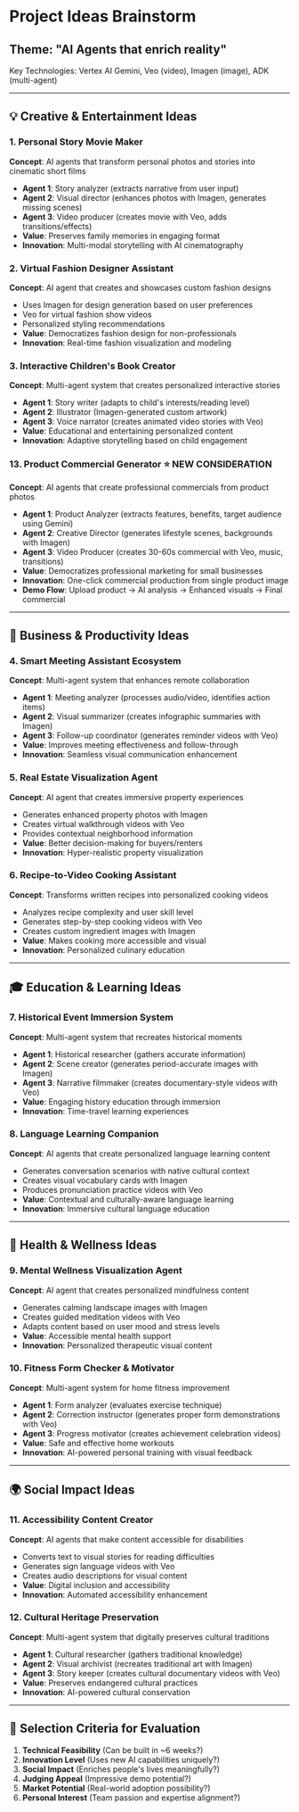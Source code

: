 # Project Ideas Brainstorm

## Theme: "AI Agents that enrich reality"
Key Technologies: Vertex AI Gemini, Veo (video), Imagen (image), ADK (multi-agent)

---

## 💡 Creative & Entertainment Ideas

### 1. **Personal Story Movie Maker**
**Concept**: AI agents that transform personal photos and stories into cinematic short films
- **Agent 1**: Story analyzer (extracts narrative from user input)
- **Agent 2**: Visual director (enhances photos with Imagen, generates missing scenes)
- **Agent 3**: Video producer (creates movie with Veo, adds transitions/effects)
- **Value**: Preserves family memories in engaging format
- **Innovation**: Multi-modal storytelling with AI cinematography

### 2. **Virtual Fashion Designer Assistant**
**Concept**: AI agent that creates and showcases custom fashion designs
- Uses Imagen for design generation based on user preferences
- Veo for virtual fashion show videos
- Personalized styling recommendations
- **Value**: Democratizes fashion design for non-professionals
- **Innovation**: Real-time fashion visualization and modeling

### 3. **Interactive Children's Book Creator**
**Concept**: Multi-agent system that creates personalized interactive stories
- **Agent 1**: Story writer (adapts to child's interests/reading level)
- **Agent 2**: Illustrator (Imagen-generated custom artwork)  
- **Agent 3**: Voice narrator (creates animated video stories with Veo)
- **Value**: Educational and entertaining personalized content
- **Innovation**: Adaptive storytelling based on child engagement

### 13. **Product Commercial Generator** ⭐ NEW CONSIDERATION
**Concept**: AI agents that create professional commercials from product photos
- **Agent 1**: Product Analyzer (extracts features, benefits, target audience using Gemini)
- **Agent 2**: Creative Director (generates lifestyle scenes, backgrounds with Imagen)
- **Agent 3**: Video Producer (creates 30-60s commercial with Veo, music, transitions)
- **Value**: Democratizes professional marketing for small businesses
- **Innovation**: One-click commercial production from single product image
- **Demo Flow**: Upload product → AI analysis → Enhanced visuals → Final commercial

---

## 🏢 Business & Productivity Ideas

### 4. **Smart Meeting Assistant Ecosystem**
**Concept**: Multi-agent system that enhances remote collaboration
- **Agent 1**: Meeting analyzer (processes audio/video, identifies action items)
- **Agent 2**: Visual summarizer (creates infographic summaries with Imagen)
- **Agent 3**: Follow-up coordinator (generates reminder videos with Veo)
- **Value**: Improves meeting effectiveness and follow-through
- **Innovation**: Seamless visual communication enhancement

### 5. **Real Estate Visualization Agent**
**Concept**: AI agent that creates immersive property experiences
- Generates enhanced property photos with Imagen
- Creates virtual walkthrough videos with Veo
- Provides contextual neighborhood information
- **Value**: Better decision-making for buyers/renters
- **Innovation**: Hyper-realistic property visualization

### 6. **Recipe-to-Video Cooking Assistant**
**Concept**: Transforms written recipes into personalized cooking videos
- Analyzes recipe complexity and user skill level
- Generates step-by-step cooking videos with Veo
- Creates custom ingredient images with Imagen
- **Value**: Makes cooking more accessible and visual
- **Innovation**: Personalized culinary education

---

## 🎓 Education & Learning Ideas

### 7. **Historical Event Immersion System**
**Concept**: Multi-agent system that recreates historical moments
- **Agent 1**: Historical researcher (gathers accurate information)
- **Agent 2**: Scene creator (generates period-accurate images with Imagen)
- **Agent 3**: Narrative filmmaker (creates documentary-style videos with Veo)
- **Value**: Engaging history education through immersion
- **Innovation**: Time-travel learning experiences

### 8. **Language Learning Companion**
**Concept**: AI agents that create personalized language learning content
- Generates conversation scenarios with native cultural context
- Creates visual vocabulary cards with Imagen
- Produces pronunciation practice videos with Veo
- **Value**: Contextual and culturally-aware language learning
- **Innovation**: Immersive cultural language education

---

## 🏥 Health & Wellness Ideas

### 9. **Mental Wellness Visualization Agent**
**Concept**: AI agent that creates personalized mindfulness content
- Generates calming landscape images with Imagen
- Creates guided meditation videos with Veo
- Adapts content based on user mood and stress levels
- **Value**: Accessible mental health support
- **Innovation**: Personalized therapeutic visual content

### 10. **Fitness Form Checker & Motivator**
**Concept**: Multi-agent system for home fitness improvement
- **Agent 1**: Form analyzer (evaluates exercise technique)
- **Agent 2**: Correction instructor (generates proper form demonstrations with Veo)
- **Agent 3**: Progress motivator (creates achievement celebration videos)
- **Value**: Safe and effective home workouts
- **Innovation**: AI-powered personal training with visual feedback

---

## 🌍 Social Impact Ideas

### 11. **Accessibility Content Creator**
**Concept**: AI agents that make content accessible for disabilities
- Converts text to visual stories for reading difficulties
- Generates sign language videos with Veo
- Creates audio descriptions for visual content
- **Value**: Digital inclusion and accessibility
- **Innovation**: Automated accessibility enhancement

### 12. **Cultural Heritage Preservation**
**Concept**: Multi-agent system that digitally preserves cultural traditions
- **Agent 1**: Cultural researcher (gathers traditional knowledge)
- **Agent 2**: Visual archivist (recreates traditional art with Imagen)
- **Agent 3**: Story keeper (creates cultural documentary videos with Veo)
- **Value**: Preserves endangered cultural practices
- **Innovation**: AI-powered cultural conservation

---

## 🎯 Selection Criteria for Evaluation
1. **Technical Feasibility** (Can be built in ~6 weeks?)
2. **Innovation Level** (Uses new AI capabilities uniquely?)
3. **Social Impact** (Enriches people's lives meaningfully?)
4. **Judging Appeal** (Impressive demo potential?)
5. **Market Potential** (Real-world adoption possibility?)
6. **Personal Interest** (Team passion and expertise alignment?)